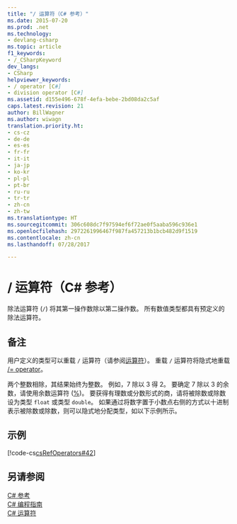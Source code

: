 ```yaml
---
title: "/ 运算符（C# 参考）"
ms.date: 2015-07-20
ms.prod: .net
ms.technology:
- devlang-csharp
ms.topic: article
f1_keywords:
- /_CSharpKeyword
dev_langs:
- CSharp
helpviewer_keywords:
- / operator [C#]
- division operator [C#]
ms.assetid: d155e496-678f-4efa-bebe-2bd08da2c5af
caps.latest.revision: 21
author: BillWagner
ms.author: wiwagn
translation.priority.ht:
- cs-cz
- de-de
- es-es
- fr-fr
- it-it
- ja-jp
- ko-kr
- pl-pl
- pt-br
- ru-ru
- tr-tr
- zh-cn
- zh-tw
ms.translationtype: HT
ms.sourcegitcommit: 306c608dc7f97594ef6f72ae0f5aaba596c936e1
ms.openlocfilehash: 2972261996467f987fa457213b1bcb482d9f1519
ms.contentlocale: zh-cn
ms.lasthandoff: 07/28/2017

---
```

# <a name="-operator-c-reference"></a>/ 运算符（C# 参考）
除法运算符 (`/`) 将其第一操作数除以第二操作数。 所有数值类型都具有预定义的除法运算符。  
  
## <a name="remarks"></a>备注  
 用户定义的类型可以重载 `/` 运算符（请参阅[运算符](../../../csharp/language-reference/keywords/operator.md)）。 重载 `/` 运算符将隐式地重载 [/= operator](division-assignment-operator.md)。  
  
 两个整数相除，其结果始终为整数。 例如，7 除以 3 得 2。 要确定 7 除以 3 的余数，请使用余数运算符 ([%](../../../csharp/language-reference/operators/modulus-operator.md))。 要获得有理数或分数形式的商，请将被除数或除数设为类型 `float` 或类型 `double`。 如果通过将数字置于小数点右侧的方式以十进制表示被除数或除数，则可以隐式地分配类型，如以下示例所示。  
  
## <a name="example"></a>示例  
 [!code-cs[csRefOperators#42](../../../csharp/language-reference/operators/codesnippet/CSharp/division-operator_1.cs)]  
  
## <a name="see-also"></a>另请参阅  
 [C# 参考](../../../csharp/language-reference/index.md)   
 [C# 编程指南](../../../csharp/programming-guide/index.md)   
 [C# 运算符](../../../csharp/language-reference/operators/index.md)

